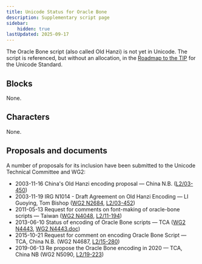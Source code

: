 ```yaml
---
title: Unicode Status for Oracle Bone
description: Supplementary script page
sidebar:
    hidden: true
lastUpdated: 2025-09-17
---
```


The Oracle Bone script (also called Old Hanzi) is not yet in Unicode. The script is referenced, but without an allocation, in the [Roadmap to the TIP](http://www.unicode.org/roadmaps/tip/) for the Unicode Standard.

## Blocks

None.

## Characters

None.

## Proposals and documents

A number of proposals for its inclusion have been submitted to the Unicode Technical Committee and WG2:
- 2003-11-16 China's Old Hanzi encoding proposal — China N.B. ([L2/03-450](http://www.unicode.org/cgi-bin/GetMatchingDocs.pl?L2/03-450))
- 2003-11-19 IRG N1014 - Draft Agreement on Old Hanzi Encoding — LI Guoying, Tom Bishop ([WG2 N2684](https://www.unicode.org/wg2/docs/n2684.pdf), [L2/03-452](http://www.unicode.org/cgi-bin/GetMatchingDocs.pl?L2/03-452))
- 2011-05-13 Request for comments on font-making of oracle-bone scripts — Taiwan ([WG2 N4048](https://www.unicode.org/wg2/docs/n4048.pdf),  [L2/11-194](http://www.unicode.org/cgi-bin/GetMatchingDocs.pl?L2/11-194))
- 2013-06-10 Status of encoding of Oracle Bone scripts — TCA ([WG2 N4443](https://www.unicode.org/wg2/docs/n4443.pdf), [WG2 N4443.doc](https://www.unicode.org/wg2/docs/n4443.doc))
- 2015-10-21 Request for comment on encoding Oracle Bone Script — TCA, China N.B. (WG2 N4687, [L2/15-280](http://www.unicode.org/cgi-bin/GetMatchingDocs.pl?L2/15-280))
- 2019-06-13 Re propose the Oracle Bone encoding in 2020 — TCA, China NB (WG2 N5090, [L2/19-223](http://www.unicode.org/cgi-bin/GetMatchingDocs.pl?L2/19-223))
